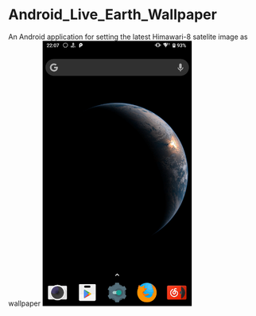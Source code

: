 # Android_Live_Earth_Wallpaper
An Android application for setting the latest Himawari-8 satelite image as wallpaper
<img src='https://github.com/993576769/EARTH/blob/master/screenshot1.png' width=300>
